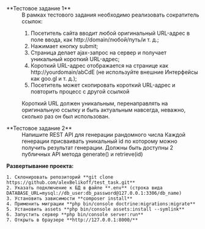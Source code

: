 
<dl>
<dt>**Тестовое задание 1**</dt>

<dd>В рамках тестового задания необходимо реализовать сократитель ссылок:
 
1. Посетитель сайта вводит любой оригинальный URL-адрес в поле ввода, как http://domain/любой/путь/и т. д.;
2. Нажимает кнопку submit;
3. Страница делает ajax-запрос на сервер и получает уникальный короткий URL-адрес;
4. Короткий URL-адрес отображается на странице как http://yourdomain/abCdE (не используйте внешние Интерфейсы как goo.gl и т. д.);
5. Посетитель может скопировать короткий URL-адрес и повторить процесс с другой ссылкой
 
Короткий URL должен уникальным, перенаправлять на оригинальную ссылку и быть актуальным навсегда, неважно, сколько раз он был использован.
 </dd>

<dt>**Тестовое задание 2** </dt>
<dd>
Напишите REST API для генерации рандомного числа
Каждой генерации присваивать уникальный id по которому можно получить результат генерации. Должны быть доступны 2 публичных API метода generate() и retrieve(id)
</dd>
</dl>

**Развертывание проекта:**

    1. Склонировать репозиторий **git clone https://github.com/alexBelikoff/test_task.git**
    2. Указать подключение к БД в файле **.env** (строка вида DATABASE_URL=mysql://db_user:db_password@127.0.0.1:3306/db_name)
    3. Установить зависимости **composer install**
    4. Применить миграции **php bin/console doctrine:migrations:migrate**
    5. Установить assets **php bin/console assets:install --symlink**
    6. Запустить сервер **php bin/console server:run**
    7. Открыть в браузере **http://127.0.0.1:8000/**